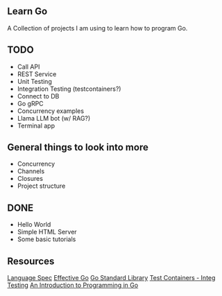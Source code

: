 ## Learn Go
A Collection of projects I am using to learn how to program Go.

## TODO
* Call API
* REST Service
* Unit Testing
* Integration Testing (testcontainers?)
* Connect to DB
* Go gRPC
* Concurrency examples
* Llama LLM bot (w/ RAG?)
* Terminal app


## General things to look into more
* Concurrency
* Channels
* Closures
* Project structure


## DONE
* Hello World
* Simple HTML Server
* Some basic tutorials

## Resources
[Language Spec](https://go.dev/ref/spec)
[Effective Go](https://go.dev/doc/effective_go)
[Go Standard Library](https://pkg.go.dev/std)
[Test Containers - Integ Testing](https://golang.testcontainers.org/)
[An Introduction to Programming in Go](https://www.golang-book.com/books/intro)
